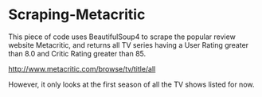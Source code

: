 # Scraping-Metacritic
This piece of code uses BeautifulSoup4 to scrape the popular review website Metacritic, and returns all TV series having a User Rating greater than 8.0 and Critic Rating greater than 85.  

http://www.metacritic.com/browse/tv/title/all  

However, it only looks at the first season of all the TV shows listed for now.
